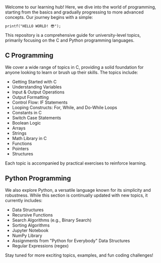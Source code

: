 
Welcome to our learning hub! Here, we dive into the world of programming, starting from the basics and gradually progressing to more advanced concepts. Our journey begins with a simple:
```
printf("HELLO WORLD! 😎");
```

This repository is a comprehensive guide for university-level topics, primarily focusing on the C and Python programming languages.

## **C Programming**

We cover a wide range of topics in C, providing a solid foundation for anyone looking to learn or brush up their skills. The topics include:

- Getting Started with C
- Understanding Variables
- Input & Output Operations
- Output Formatting
- Control Flow: IF Statements
- Looping Constructs: For, While, and Do-While Loops
- Constants in C
- Switch Case Statements
- Boolean Logic
- Arrays
- Strings
- Math Library in C
- Functions
- Pointers
- Structures

Each topic is accompanied by practical exercises to reinforce learning.

## **Python Programming**

We also explore Python, a versatile language known for its simplicity and robustness. While this section is continually updated with new topics, it currently includes:

- Data Structures
- Recursive Functions 
- Search Algorithms (e.g., Binary Search)
- Sorting Algorithms
- Jupyter Notebook
- NumPy Library
- Assignments from "Python for Everybody" Data Structures
- Regular Expressions (regex)

Stay tuned for more exciting topics, examples, and fun coding challenges!
